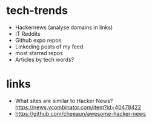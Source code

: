 # tech-trends

- Hackernews (analyse domains in links)
- IT Reddits
- Github expo repos
- Linkeding posts of my feed
- most starred repos
- Articles by tech words?

# links

- What sites are similar to Hacker News? https://news.ycombinator.com/item?id=40478422
- https://github.com/cheeaun/awesome-hacker-news

